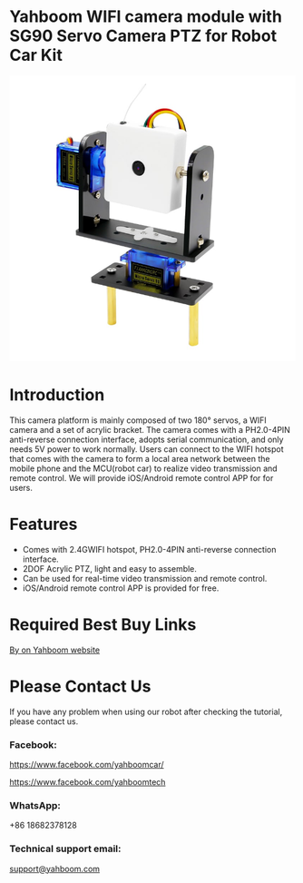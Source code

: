 # Yahboom WIFI camera module with SG90 Servo Camera PTZ for Robot Car Kit
![](https://github.com/YahboomTechnology/2DOF-WIFI-Camera/blob/main/WIFI_camera_module.jpg)
# Introduction
This camera platform is mainly composed of two 180° servos, a WIFI camera and a set of acrylic bracket. The camera comes with a PH2.0-4PIN anti-reverse connection interface, adopts serial communication, and only needs 5V power to work normally. Users can connect to the WIFI hotspot that comes with the camera to form a local area network between the mobile phone and the MCU(robot car) to realize video transmission and remote control. We will provide iOS/Android remote control APP for for users.
# Features
* Comes with 2.4GWIFI hotspot, PH2.0-4PIN anti-reverse connection interface.
* 2DOF Acrylic PTZ, light and easy to assemble.
* Can be used for real-time video transmission and remote control.
* iOS/Android remote control APP is provided for free.

# Required Best Buy Links
[By on Yahboom website](https://category.yahboom.net/products/wifi_camera_ptz)

# Please Contact Us
If you have any problem when using our robot after checking the tutorial, please contact us.

### Facebook: 
https://www.facebook.com/yahboomcar/ 
  
https://www.facebook.com/yahboomtech
### WhatsApp:
+86 18682378128

### Technical support email: 
support@yahboom.com

